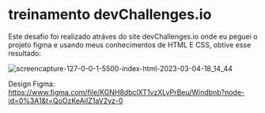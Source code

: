 # treinamento devChallenges.io

Este desafio foi realizado atráves do site devChallenges.io onde eu peguei o projeto figma e usando meus conhecimentos de HTML E CSS, obtive esse resultado:

![screencapture-127-0-0-1-5500-index-html-2023-03-04-18_14_44](https://user-images.githubusercontent.com/122464189/222929016-842a36ee-807c-4325-aa2c-f17f3fd9fe2a.png)

Design Figma: https://www.figma.com/file/KGNH8dbclXT1vzXLyPrBeu/Windbnb?node-id=0%3A1&t=QoOzKeAiIZ1aV2yz-0
